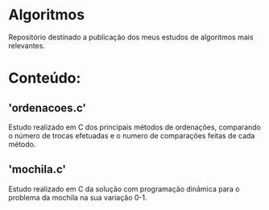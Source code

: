 # Algoritmos

Repositório destinado a publicação dos meus estudos de algoritmos mais relevantes. 

# Conteúdo:

## 'ordenacoes.c'

Estudo realizado em C dos principais métodos de ordenações, comparando o número de trocas efetuadas e o numero de comparações feitas de cada método.

## 'mochila.c'

Estudo realizado em C da solução com programação dinâmica para o problema da mochila na sua variação 0-1.